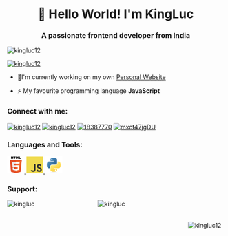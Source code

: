 <h1 align="center">👋 Hello World! I'm KingLuc</h1>
<h3 align="center">A passionate frontend developer from India</h3>

<p align="left"> <img src="https://komarev.com/ghpvc/?username=kingluc12&label=Views&color=000000&style=plastic" alt="kingluc12" /> </p>

<p align="left"> <a href="https://github.com/ryo-ma/github-profile-trophy"><img src="https://github-profile-trophy.vercel.app/?username=kingluc12" alt="kingluc12" /></a> </p>

- 🚧I'm currently working on my own [Personal Website](https://kingluc.is-a.dev)

- ⚡ My favourite programming language **JavaScript**

<h3 align="left">Connect with me:</h3>
<p align="left">
<a href="https://codepen.io/kingluc12" target="blank"><img align="center" src="https://raw.githubusercontent.com/rahuldkjain/github-profile-readme-generator/master/src/images/icons/Social/codepen.svg" alt="kingluc12" height="30" width="40" /></a>
<a href="https://dev.to/kingluc12" target="blank"><img align="center" src="https://raw.githubusercontent.com/rahuldkjain/github-profile-readme-generator/master/src/images/icons/Social/devto.svg" alt="kingluc12" height="30" width="40" /></a>
<a href="https://stackoverflow.com/users/18387770" target="blank"><img align="center" src="https://raw.githubusercontent.com/rahuldkjain/github-profile-readme-generator/master/src/images/icons/Social/stack-overflow.svg" alt="18387770" height="30" width="40" /></a>
<a href="https://discord.gg/mxct47jgDU" target="blank"><img align="center" src="https://raw.githubusercontent.com/rahuldkjain/github-profile-readme-generator/master/src/images/icons/Social/discord.svg" alt="mxct47jgDU" height="30" width="40" /></a>
</p>

<h3 align="left">Languages and Tools:</h3>
<p align="left"> <a href="https://www.w3.org/html/" target="_blank" rel="noreferrer"> <img src="https://raw.githubusercontent.com/devicons/devicon/master/icons/html5/html5-original-wordmark.svg" alt="html5" width="40" height="40"/> </a> <a href="https://developer.mozilla.org/en-US/docs/Web/JavaScript" target="_blank" rel="noreferrer"> <img src="https://raw.githubusercontent.com/devicons/devicon/master/icons/javascript/javascript-original.svg" alt="javascript" width="40" height="40"/> </a> <a href="https://www.python.org" target="_blank" rel="noreferrer"> <img src="https://raw.githubusercontent.com/devicons/devicon/master/icons/python/python-original.svg" alt="python" width="40" height="40"/> </a> </p>

<h3 align="left">Support:</h3>
<p><a href="https://www.buymeacoffee.com/kingluc"> <img align="left" src="https://cdn.buymeacoffee.com/buttons/v2/default-yellow.png" height="50" width="210" alt="kingluc" /></a><a href="https://ko-fi.com/kingluc"> <img align="left" src="https://cdn.ko-fi.com/cdn/kofi3.png?v=3" height="50" width="210" alt="kingluc" /></a></p><br><br>

<p><img align="center" src="https://github-readme-stats.vercel.app/api/top-langs?username=kingluc12&show_icons=true&locale=en&layout=compact" alt="kingluc12" /></p>
